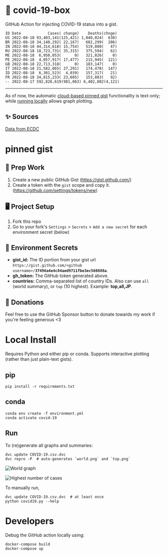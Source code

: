 # 🏥 covid-19-box

GitHub Action for injecting COVID-19 status into a gist.

```
ID Date            Cases( change)    Deaths(chnge)
US 2022-08-18 93,403,141(125,421) 1,040,024(  630)
BR 2022-08-18 34,140,292( 22,167)   682,299(  206)
IN 2022-08-18 44,314,618( 15,754)   519,880(   47)
RU 2022-08-18 18,723,731( 35,315)   375,594(   62)
ME 2022-08-18  6,950,053(      0)   321,826(    0)
PE 2022-08-18  4,057,917( 17,477)   215,945(  121)
GB 2022-08-18 22,713,318(      0)   183,147(    0)
IT 2022-08-18 21,582,065( 27,291)   174,478(  147)
ID 2022-08-18  6,301,523(  4,039)   157,317(   21)
FR 2022-08-18 34,815,233( 23,605)   153,883(   92)
-- 2022-08-17 592,826,619(981,063) 6,402,882(4,121)
```

---

As of now, the automatic [cloud-based pinned gist](#pinned-gist) functionality is text-only;
while [running locally](#local-install) allows graph plotting.

## ✨ Sources

[Data from ECDC](https://www.ecdc.europa.eu/en/publications-data/download-todays-data-geographic-distribution-covid-19-cases-worldwide)

# pinned gist

## 🎒 Prep Work
1. Create a new public GitHub Gist (https://gist.github.com/)
1. Create a token with the `gist` scope and copy it. (https://github.com/settings/tokens/new)

## 🖥 Project Setup
1. Fork this repo
1. Go to your fork's `Settings` > `Secrets` > `Add a new secret` for each environment secret (below)

## 🤫 Environment Secrets
- **gist_id:** The ID portion from your gist url `https://gist.github.com/<github username>/`**`37496a4e4c84aed9711fbe3ec560888a`**.
- **gh_token:** The GitHub token generated above.
- **countries:** Comma-separated list of country IDs. Also can use `all` (world summary), or `top` (10 highest). Example: **top,all,JP**.

## 💸 Donations

Feel free to use the GitHub Sponsor button to donate towards my work if you're feeling generous <3

# Local Install

Requires Python and either pip or conda. Supports interactive plotting (rather than just plain-text gists).

## pip

```
pip install -r requirements.txt
```

## conda

```
conda env create -f environment.yml
conda activate covid-19
```

## Run

To (re)generate all graphs and summaries:

```
dvc update COVID-19.csv.dvc
dvc repro -P  # auto-generates `world.png` and `top.png`
```

![World graph](world.png)

![Highest number of cases](top.png)

To manually run,

```
dvc update COVID-19.csv.dvc  # at least once
python covid19.py --help
```

# Developers

Debug the GitHub action locally using:

```
docker-compose build
docker-compose up
```

